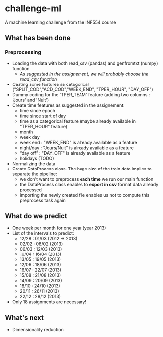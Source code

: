 # challenge-ml

A machine learning challenge from the INF554 course

## What has been done

### Preprocessing

* Loading the data with both read_csv (pandas) and genfromtxt (numpy) function
    * *As suggested in the assignement, we will probably choose the read_csv function*
* Casting some features as categorical ("SPLIT_COD","ACD_COD","WEEK_END", "TPER_HOUR", "DAY_OFF")
* Dummy coding for the 'TPER_TEAM' feature (adding two columns : 'Jours' and 'Nuit')
* Create time features as suggested in the assignement:
    * time since epoch
    * time since start of day
    * time as a categorical feature (maybe already available in "TPER_HOUR" feature)
    * month
    * week day
    * week end : "WEEK_END" is already available as a feature
    * night/day : "Jours/Nuit" is already available as a feature
    * “day off” : "DAY_OFF" is already available as a feature
    * holidays (TODO)
* Normalizing the data
* Create DataProcess class. The huge size of the train data implies to separate the pipeline:
    * we don't want to preprocess **each time** we run our main function
    * the DataProcess class enables to **export in csv** format data already processed
    * importing the newly created file enables us not to compute this preprocess task again

## What do we predict

* One week per month for one year (year 2013)
* List of the intervals to predict:
    * 12/28 : 01/03 (2012 -> 2013)
    * 02/02 : 08/02 (2013)
    * 06/03 : 12/03 (2013)
    * 10/04 : 16/04 (2013)
    * 13/05 : 19/05 (2013)
    * 12/06 : 18/06 (2013)
    * 16/07 : 22/07 (2013)
    * 15/08 : 21/08 (2013)
    * 14/09 : 20/09 (2013)
    * 18/10 : 24/10 (2013)
    * 20/11 : 26/11 (2013)
    * 22/12 : 28/12 (2013)
* Only 18 assignments are necessary!

## What's next

* Dimensionality reduction